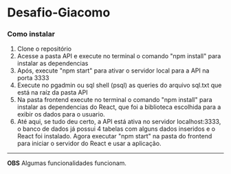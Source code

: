 # Desafio-Giacomo

### Como instalar

1. Clone o repositório 
2. Acesse a pasta API e execute no terminal o comando "npm install" para instalar as dependencias
3. Após, execute "npm start" para ativar o servidor local para a API na porta 3333
4. Execute no pgadmin ou sql shell (psql) as queries do arquivo sql.txt que está na raíz da pasta API
5. Na pasta frontend execute no terminal o comando "npm install" para instalar as dependencias do React, que foi a biblioteca escolhida para a exibir os dados para o usuario.
6. Até aqui, se tudo deu certo, a API está ativa no servidor localhost:3333, o banco de dados já possui 4 tabelas com alguns dados inseridos e o React foi instalado. Agora executar "npm start" na pasta do frontend para iniciar o servidor do React e usar a aplicação.

---
**OBS**
Algumas funcionalidades funcionam.